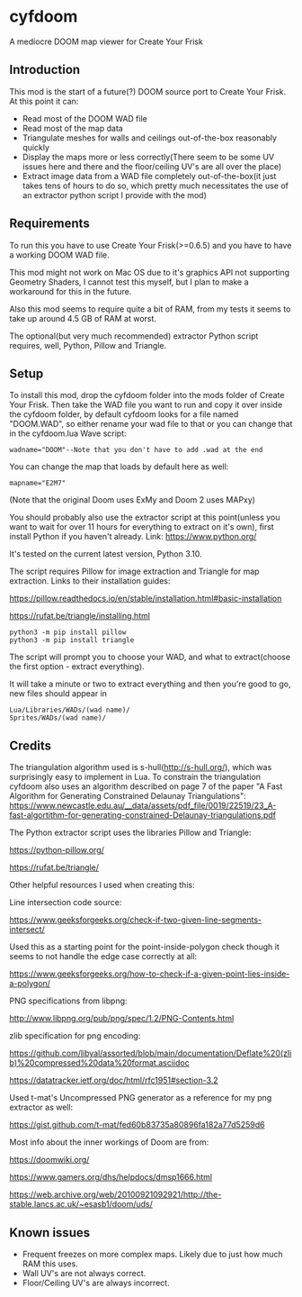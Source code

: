 # cyfdoom
A mediocre DOOM map viewer for Create Your Frisk

## Introduction
This mod is the start of a future(?) DOOM source port to Create Your Frisk. At this point it can:
- Read most of the DOOM WAD file
- Read most of the map data
- Triangulate meshes for walls and ceilings out-of-the-box reasonably quickly
- Display the maps more or less correctly(There seem to be some UV issues here and there and the floor/ceiling UV's are all over the place)
- Extract image data from a WAD file completely out-of-the-box(it just takes tens of hours to do so, which pretty much necessitates the use of an extractor python script I provide with the mod)

## Requirements
To run this you have to use Create Your Frisk(>=0.6.5) and you have to have a working DOOM WAD file.

This mod might not work on Mac OS due to it's graphics API not supporting Geometry Shaders, I cannot test this myself, but I plan to make a workaround for this in the future.

Also this mod seems to require quite a bit of RAM, from my tests it seems to take up around 4.5 GB of RAM at worst.

The optional(but very much recommended) extractor Python script requires, well, Python, Pillow and Triangle.

## Setup
To install this mod, drop the cyfdoom folder into the mods folder of Create Your Frisk. Then take the WAD file you want to run and copy it over inside the cyfdoom folder, by default cyfdoom looks for a file named "DOOM.WAD", so either rename your wad file to that or you can change that in the cyfdoom.lua Wave script:
```
wadname="DOOM"--Note that you don't have to add .wad at the end
```
You can change the map that loads by default here as well:
```
mapname="E2M7"
```
(Note that the original Doom uses ExMy and Doom 2 uses MAPxy)

You should probably also use the extractor script at this point(unless you want to wait for over 11 hours for everything to extract on it's own), first install Python if you haven't already. 
Link: https://www.python.org/

It's tested on the current latest version, Python 3.10.

The script requires Pillow for image extraction and Triangle for map extraction.
Links to their installation guides:

https://pillow.readthedocs.io/en/stable/installation.html#basic-installation

https://rufat.be/triangle/installing.html

```
python3 -m pip install pillow
python3 -m pip install triangle
```

The script will prompt you to choose your WAD, and what to extract(choose the first option - extract everything).

It will take a minute or two to extract everything and then you're good to go, new files should appear in
```
Lua/Libraries/WADs/(wad name)/
Sprites/WADs/(wad name)/
```

## Credits
The triangulation algorithm used is s-hull(http://s-hull.org/), which was surprisingly easy to implement in Lua. To constrain the triangulation cyfdoom also uses an algorithm described on page 7 of the paper "A Fast Algorithm for Generating Constrained Delaunay Triangulations": https://www.newcastle.edu.au/__data/assets/pdf_file/0019/22519/23_A-fast-algortithm-for-generating-constrained-Delaunay-triangulations.pdf

The Python extractor script uses the libraries Pillow and Triangle:

https://python-pillow.org/

https://rufat.be/triangle/

Other helpful resources I used when creating this:

Line intersection code source:

https://www.geeksforgeeks.org/check-if-two-given-line-segments-intersect/

Used this as a starting point for the point-inside-polygon check though it seems to not handle the edge case correctly at all:

https://www.geeksforgeeks.org/how-to-check-if-a-given-point-lies-inside-a-polygon/

PNG specifications from libpng:

http://www.libpng.org/pub/png/spec/1.2/PNG-Contents.html

zlib specification for png encoding:

https://github.com/libyal/assorted/blob/main/documentation/Deflate%20(zlib)%20compressed%20data%20format.asciidoc

https://datatracker.ietf.org/doc/html/rfc1951#section-3.2

Used t-mat's Uncompressed PNG generator as a reference for my png extractor as well:

https://gist.github.com/t-mat/fed60b83735a80896fa182a77d5259d6

Most info about the inner workings of Doom are from:

https://doomwiki.org/

https://www.gamers.org/dhs/helpdocs/dmsp1666.html

https://web.archive.org/web/20100921092921/http://the-stable.lancs.ac.uk/~esasb1/doom/uds/

## Known issues
- Frequent freezes on more complex maps. Likely due to just how much RAM this uses.
- Wall UV's are not always correct.
- Floor/Ceiling UV's are always incorrect.
